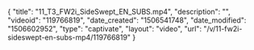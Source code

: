 {
    "title": "11_T3_FW2i_SideSwept_EN_SUBS.mp4",
    "description": "",
    "videoid": "119766819",
    "date_created": "1506541748",
    "date_modified": "1506602952",
    "type": "captivate",
    "layout": "video",
    "url": "\/v\/11-fw2i-sideswept-en-subs-mp4\/119766819"
}